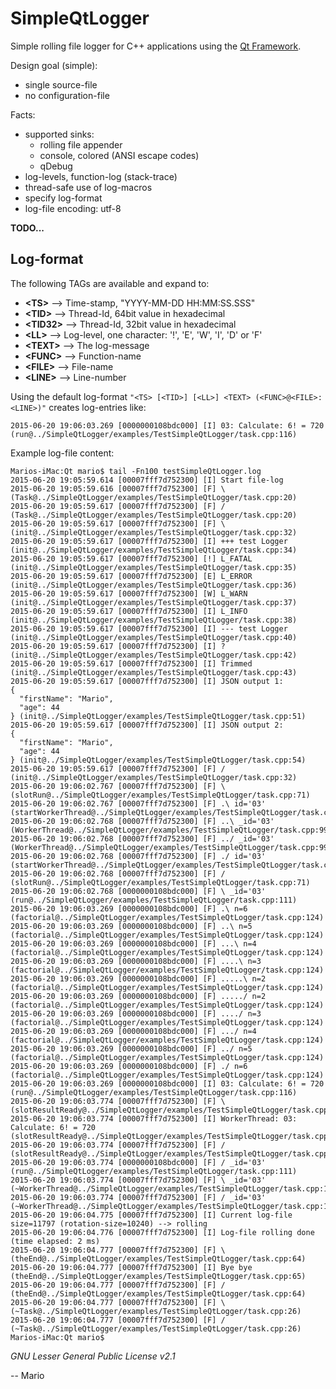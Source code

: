 # SimpleQtLogger

Simple rolling file logger for C++ applications using the [Qt Framework](http://doc.qt.io).

Design goal (simple):
 - single source-file
 - no configuration-file

Facts:
 - supported sinks:
    - rolling file appender
    - console, colored (ANSI escape codes)
    - qDebug
 - log-levels, function-log (stack-trace)
 - thread-safe use of log-macros
 - specify log-format
 - log-file encoding: utf-8

**TODO...**

## Log-format
The following TAGs are available and expand to:
 - **\<TS\>** --> Time-stamp, "YYYY-MM-DD HH:MM:SS.SSS"
 - **\<TID\>** --> Thread-Id, 64bit value in hexadecimal
 - **\<TID32\>** --> Thread-Id, 32bit value in hexadecimal
 - **\<LL\>** --> Log-level, one character: '!', 'E', 'W', 'I', 'D' or 'F'
 - **\<TEXT\>** --> The log-message
 - **\<FUNC\>** --> Function-name
 - **\<FILE\>** --> File-name
 - **\<LINE\>** --> Line-number

Using the default log-format `"<TS> [<TID>] [<LL>] <TEXT> (<FUNC>@<FILE>:<LINE>)"` creates log-entries like:
```
2015-06-20 19:06:03.269 [0000000108bdc000] [I] 03: Calculate: 6! = 720 (run@../SimpleQtLogger/examples/TestSimpleQtLogger/task.cpp:116)
```

Example log-file content:
```
Marios-iMac:Qt mario$ tail -Fn100 testSimpleQtLogger.log
2015-06-20 19:05:59.614 [00007fff7d752300] [I] Start file-log
2015-06-20 19:05:59.616 [00007fff7d752300] [F] \ (Task@../SimpleQtLogger/examples/TestSimpleQtLogger/task.cpp:20)
2015-06-20 19:05:59.617 [00007fff7d752300] [F] / (Task@../SimpleQtLogger/examples/TestSimpleQtLogger/task.cpp:20)
2015-06-20 19:05:59.617 [00007fff7d752300] [F] \ (init@../SimpleQtLogger/examples/TestSimpleQtLogger/task.cpp:32)
2015-06-20 19:05:59.617 [00007fff7d752300] [I] +++ test Logger (init@../SimpleQtLogger/examples/TestSimpleQtLogger/task.cpp:34)
2015-06-20 19:05:59.617 [00007fff7d752300] [!] L_FATAL (init@../SimpleQtLogger/examples/TestSimpleQtLogger/task.cpp:35)
2015-06-20 19:05:59.617 [00007fff7d752300] [E] L_ERROR (init@../SimpleQtLogger/examples/TestSimpleQtLogger/task.cpp:36)
2015-06-20 19:05:59.617 [00007fff7d752300] [W] L_WARN (init@../SimpleQtLogger/examples/TestSimpleQtLogger/task.cpp:37)
2015-06-20 19:05:59.617 [00007fff7d752300] [I] L_INFO (init@../SimpleQtLogger/examples/TestSimpleQtLogger/task.cpp:38)
2015-06-20 19:05:59.617 [00007fff7d752300] [I] --- test Logger (init@../SimpleQtLogger/examples/TestSimpleQtLogger/task.cpp:40)
2015-06-20 19:05:59.617 [00007fff7d752300] [I] ? (init@../SimpleQtLogger/examples/TestSimpleQtLogger/task.cpp:42)
2015-06-20 19:05:59.617 [00007fff7d752300] [I] Trimmed (init@../SimpleQtLogger/examples/TestSimpleQtLogger/task.cpp:43)
2015-06-20 19:05:59.617 [00007fff7d752300] [I] JSON output 1:
{
  "firstName": "Mario",
  "age": 44
} (init@../SimpleQtLogger/examples/TestSimpleQtLogger/task.cpp:51)
2015-06-20 19:05:59.617 [00007fff7d752300] [I] JSON output 2:
{
  "firstName": "Mario",
  "age": 44
} (init@../SimpleQtLogger/examples/TestSimpleQtLogger/task.cpp:54)
2015-06-20 19:05:59.617 [00007fff7d752300] [F] / (init@../SimpleQtLogger/examples/TestSimpleQtLogger/task.cpp:32)
2015-06-20 19:06:02.767 [00007fff7d752300] [F] \ (slotRun@../SimpleQtLogger/examples/TestSimpleQtLogger/task.cpp:71)
2015-06-20 19:06:02.767 [00007fff7d752300] [F] .\ id='03' (startWorkerThread@../SimpleQtLogger/examples/TestSimpleQtLogger/task.cpp:85)
2015-06-20 19:06:02.768 [00007fff7d752300] [F] ..\ _id='03' (WorkerThread@../SimpleQtLogger/examples/TestSimpleQtLogger/task.cpp:99)
2015-06-20 19:06:02.768 [00007fff7d752300] [F] ../ _id='03' (WorkerThread@../SimpleQtLogger/examples/TestSimpleQtLogger/task.cpp:99)
2015-06-20 19:06:02.768 [00007fff7d752300] [F] ./ id='03' (startWorkerThread@../SimpleQtLogger/examples/TestSimpleQtLogger/task.cpp:85)
2015-06-20 19:06:02.768 [00007fff7d752300] [F] / (slotRun@../SimpleQtLogger/examples/TestSimpleQtLogger/task.cpp:71)
2015-06-20 19:06:02.768 [0000000108bdc000] [F] \ _id='03' (run@../SimpleQtLogger/examples/TestSimpleQtLogger/task.cpp:111)
2015-06-20 19:06:03.269 [0000000108bdc000] [F] .\ n=6 (factorial@../SimpleQtLogger/examples/TestSimpleQtLogger/task.cpp:124)
2015-06-20 19:06:03.269 [0000000108bdc000] [F] ..\ n=5 (factorial@../SimpleQtLogger/examples/TestSimpleQtLogger/task.cpp:124)
2015-06-20 19:06:03.269 [0000000108bdc000] [F] ...\ n=4 (factorial@../SimpleQtLogger/examples/TestSimpleQtLogger/task.cpp:124)
2015-06-20 19:06:03.269 [0000000108bdc000] [F] ....\ n=3 (factorial@../SimpleQtLogger/examples/TestSimpleQtLogger/task.cpp:124)
2015-06-20 19:06:03.269 [0000000108bdc000] [F] .....\ n=2 (factorial@../SimpleQtLogger/examples/TestSimpleQtLogger/task.cpp:124)
2015-06-20 19:06:03.269 [0000000108bdc000] [F] ...../ n=2 (factorial@../SimpleQtLogger/examples/TestSimpleQtLogger/task.cpp:124)
2015-06-20 19:06:03.269 [0000000108bdc000] [F] ..../ n=3 (factorial@../SimpleQtLogger/examples/TestSimpleQtLogger/task.cpp:124)
2015-06-20 19:06:03.269 [0000000108bdc000] [F] .../ n=4 (factorial@../SimpleQtLogger/examples/TestSimpleQtLogger/task.cpp:124)
2015-06-20 19:06:03.269 [0000000108bdc000] [F] ../ n=5 (factorial@../SimpleQtLogger/examples/TestSimpleQtLogger/task.cpp:124)
2015-06-20 19:06:03.269 [0000000108bdc000] [F] ./ n=6 (factorial@../SimpleQtLogger/examples/TestSimpleQtLogger/task.cpp:124)
2015-06-20 19:06:03.269 [0000000108bdc000] [I] 03: Calculate: 6! = 720 (run@../SimpleQtLogger/examples/TestSimpleQtLogger/task.cpp:116)
2015-06-20 19:06:03.774 [00007fff7d752300] [F] \ (slotResultReady@../SimpleQtLogger/examples/TestSimpleQtLogger/task.cpp:79)
2015-06-20 19:06:03.774 [00007fff7d752300] [I] WorkerThread: 03: Calculate: 6! = 720 (slotResultReady@../SimpleQtLogger/examples/TestSimpleQtLogger/task.cpp:80)
2015-06-20 19:06:03.774 [00007fff7d752300] [F] / (slotResultReady@../SimpleQtLogger/examples/TestSimpleQtLogger/task.cpp:79)
2015-06-20 19:06:03.774 [0000000108bdc000] [F] / _id='03' (run@../SimpleQtLogger/examples/TestSimpleQtLogger/task.cpp:111)
2015-06-20 19:06:03.774 [00007fff7d752300] [F] \ _id='03' (~WorkerThread@../SimpleQtLogger/examples/TestSimpleQtLogger/task.cpp:105)
2015-06-20 19:06:03.774 [00007fff7d752300] [F] / _id='03' (~WorkerThread@../SimpleQtLogger/examples/TestSimpleQtLogger/task.cpp:105)
2015-06-20 19:06:04.775 [00007fff7d752300] [I] Current log-file size=11797 (rotation-size=10240) --> rolling
2015-06-20 19:06:04.776 [00007fff7d752300] [I] Log-file rolling done (time elapsed: 2 ms)
2015-06-20 19:06:04.777 [00007fff7d752300] [F] \ (theEnd@../SimpleQtLogger/examples/TestSimpleQtLogger/task.cpp:64)
2015-06-20 19:06:04.777 [00007fff7d752300] [I] Bye bye (theEnd@../SimpleQtLogger/examples/TestSimpleQtLogger/task.cpp:65)
2015-06-20 19:06:04.777 [00007fff7d752300] [F] / (theEnd@../SimpleQtLogger/examples/TestSimpleQtLogger/task.cpp:64)
2015-06-20 19:06:04.777 [00007fff7d752300] [F] \ (~Task@../SimpleQtLogger/examples/TestSimpleQtLogger/task.cpp:26)
2015-06-20 19:06:04.777 [00007fff7d752300] [F] / (~Task@../SimpleQtLogger/examples/TestSimpleQtLogger/task.cpp:26)
Marios-iMac:Qt mario$
```

*GNU Lesser General Public License v2.1*

-- Mario
